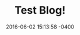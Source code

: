 ---
layout: post
title:  "Test Blog!"
date:   2016-06-02 15:13:58 -0400
categories: jekyll update
---